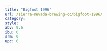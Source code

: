 ```yaml
---
title: "Bigfoot 1996"
url: /sierra-nevada-brewing-co/bigfoot-1996/
category: 
style: 
abv: 9.6
ibu: 0
srm: 0
upc: 0
---
```


